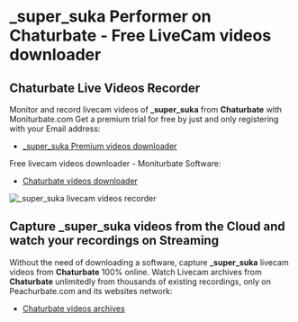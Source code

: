 # _super_suka Performer on Chaturbate - Free LiveCam videos downloader

## Chaturbate Live Videos Recorder

Monitor and record livecam videos of **_super_suka** from **Chaturbate** with Moniturbate.com
Get a premium trial for free by just and only registering with your Email address:
* [_super_suka Premium videos downloader](https://moniturbate.com/request-demo-licence-key.html)

Free livecam videos downloader - Moniturbate Software:
* [Chaturbate videos downloader](https://moniturbate.com/moniturbate-download-software.html)

![_super_suka livecam videos recorder](https://peachurnet.com/templates/moniturbate-software.png)


## Capture _super_suka videos from the Cloud and watch your recordings on Streaming

Without the need of downloading a software, capture **_super_suka** livecam videos from **Chaturbate** 100% online.
Watch Livecam archives from **Chaturbate** unlimitedly from thousands of existing recordings, only on Peachurbate.com and its websites network:
* [Chaturbate videos archives](https://peachurnet.com/)